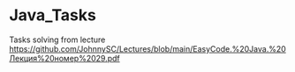 # Java_Tasks
Tasks solving from lecture https://github.com/JohnnySC/Lectures/blob/main/EasyCode.%20Java.%20Лекция%20номер%2029.pdf
